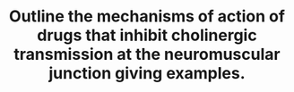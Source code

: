 ---
title: "Outline the mechanisms of action of drugs that inhibit cholinergic transmission at the neuromuscular junction giving examples."
entityType: SAQ
exam: PEX
college: ANZCA
year: 2005
sitting: A
question: 4
passRate: 59
EC_expectedDomains:
- "The main points expected for a pass included: Depolarising neuromuscular blocking agents, example- Suxamethonium, mechanism of action, Non Depolarising neuromuscular blocking agents, example- Cisatracurium, mechanism of action, Example and mechanism of action of at least one other mechanism inhibiting cholinergic transmission at the neuromuscular junction, such as: Deficiency blockade: Drugs inhibiting ACh synthesis or release, Desensitisation blockade: Drugs inhibiting ACh efficacy at the post-junctional receptor, Phase 2 blockade, Channel blockade"
EC_extraCredit:
- "Extra marks were awarded for a full answer incorporating all of the above mechanisms with examples of drugs that have these effects."
EC_errorsCommon:
- "Common mistakes included drawing a diagram of a normal motor end plate, including a lengthy discussion of the normal physiology of excitation-contraction coupling, without incorporating relevance to the question of the mechanisms of drug action inhibiting cholinergic transmission."
- "Also, many candidates discussed mechanisms of action of drugs inhibiting cholinergic transmission, but did not provide examples of these drugs."
- "Finally, many candidates did not explain how suxamethonium-induced post-junctional receptor opening inhibited cholinergic transmission."
---